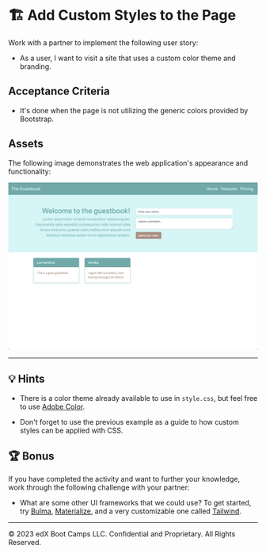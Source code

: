 # 🏗 Add Custom Styles to the Page

Work with a partner to implement the following user story:

- As a user, I want to visit a site that uses a custom color theme and branding.

## Acceptance Criteria

- It's done when the page is not utilizing the generic colors provided by Bootstrap.

## Assets

The following image demonstrates the web application's appearance and functionality:

![A guestbook webpage features custom colors instead of the built-in colors provided by Bootstrap.](./Images/01-solved-screenshot.png)

---

## 💡 Hints

- There is a color theme already available to use in `style.css`, but feel free to use [Adobe Color](https://color.adobe.com/).

- Don't forget to use the previous example as a guide to how custom styles can be applied with CSS.

## 🏆 Bonus

If you have completed the activity and want to further your knowledge, work through the following challenge with your partner:

- What are some other UI frameworks that we could use? To get started, try [Bulma](https://bulma.io/), [Materialize](https://materializecss.com/), and a very customizable one called [Tailwind](https://tailwindcss.com/).

---

© 2023 edX Boot Camps LLC. Confidential and Proprietary. All Rights Reserved.

